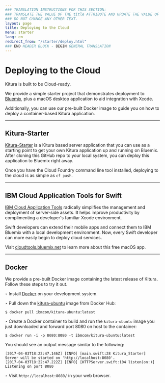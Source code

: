 ```yaml
---
### TRANSLATION INSTRUCTIONS FOR THIS SECTION:
### TRANSLATE THE VALUE OF THE title ATTRIBUTE AND UPDATE THE VALUE OF THE lang ATTRIBUTE.
### DO NOT CHANGE ANY OTHER TEXT.
layout: page
title: Deploying to the Cloud
menu: starter
lang: en
redirect_from: "/starter/deploy.html"
### END HEADER BLOCK - BEGIN GENERAL TRANSLATION
---
```


<div class="titleBlock">
	<h1>Deploying to the Cloud</h1>
	<p>Kitura is built to be Cloud-ready.</p>
</div>

We provide a simple starter project that demonstrates deployment to [Bluemix](https://www.bluemix.net), plus a macOS desktop application to aid integration with Xcode.

Additionally, you can use our pre-built Docker image to guide you on how to deploy a container-based Kitura application.

---

## Kitura-Starter

[Kitura-Starter](https://github.com/IBM-Bluemix/Kitura-Starter) is a Kitura based server application that you can use as a starting point to get your own Kitura application up and running on Bluemix. After cloning this GitHub repo to your local system, you can deploy this application to Bluemix right away.

Once you have the Cloud Foundry command line tool installed, deploying to the cloud is as simple as `cf push`.

---

## IBM Cloud Application Tools for Swift

[IBM Cloud Application Tools](http://cloudtools.bluemix.net/) radically simplifies the management and deployment of server-side assets. It helps improve productivity by complimenting a developer's familiar Xcode environment.

Swift developers can extend their mobile apps and connect them to IBM Bluemix with a local development environment. Now, every Swift developer can more easily begin to deploy cloud services.

Visit [cloudtools.bluemix.net](http://cloudtools.bluemix.net/) to learn more about this free macOS app.

---

## Docker

We provide a pre-built Docker image containing the latest release of Kitura.  Follow these steps to try it out.

<span class="arrow">&#8227;</span> Install [Docker](https://www.docker.com/products/docker) on your development system.

<span class="arrow">&#8227;</span> Pull down the [kitura-ubuntu](https://hub.docker.com/r/ibmcom/kitura-ubuntu/) image from Docker Hub:

```
$ docker pull ibmcom/kitura-ubuntu:latest
```

<span class="arrow">&#8227;</span> Create a Docker container to build and run the `kitura-ubuntu` image you just downloaded and forward port 8080 on host to the container:

```
$ docker run -i -p 8080:8080 -t ibmcom/kitura-ubuntu:latest
```

You should see an output message similar to the following:

```
[2017-04-03T18:22:47.146Z] [INFO] [main.swift:28 Kitura_Starter] Server will be started on 'http://localhost:8080'.
[2017-04-03T18:22:47.222Z] [INFO] [HTTPServer.swift:104 listen(on:)] Listening on port 8080
```

<span class="arrow">&#8227;</span> Visit `http://localhost:8080/` in your web browser.

[info]: ../../assets/info-blue.png
[tip]: ../../assets/lightbulb-yellow.png
[warning]: ../../assets/warning-red.png
